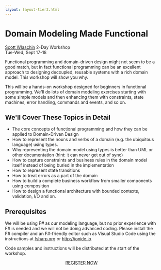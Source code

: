 ```yaml
---
layout: layout-tier2.html
---
```

<p><div class="container section workshop-page">
    <!-- begin workshop element -->
    <div class="row">
      <div class="col-xs-12 col-sm-2">
            <div class="speaker-container">
                <a href="../speakers/scott-wlaschin.html"><div class="speaker-img scott-wlaschin keep-color"></div></a>
                </div>
            </div>
        <div class="col-xs-12 col-sm-10 workshop-list">
            <h1 class="section-header">Domain Modeling Made Functional</h1>
            <span class="workshops--speaker-name"><a href="../speakers/scott-wlaschin.html">Scott Wlaschin</a></span>
            <span class="workshops--duration">2-Day Workshop<br>Tue-Wed, Sept 17-18</span>
            <!--<a class="btn get-ticket-btn" href="https://ti.to/eddd/explore-ddd-2019">GET YOUR TICKET</a>-->
            <div class="spacer"></div>
            <p class="copy">Functional programming and domain-driven design might not seem to be a good match, but in fact functional programming can be an excellent approach to designing decoupled, reusable systems with a rich domain model. This workshop will show you why.</p>
            <p class="copy">This will be a hands-on workshop designed for beginners in functional programming. We'll do lots of domain modeling exercises starting with some simple models and then enhancing them with constraints, state machines, error handling, commands and events, and so on.</p>
            <h2 class="speaker-subheader">We'll Cover These Topics in Detail</h2>
            <ul class="copy-list">
                <li>The core concepts of functional programming and how they can be applied to Domain-Driven Design</li>
                <li>How to represent the nouns and verbs of a domain (e.g. the ubiquitous language) using types.</li>
                <li>Why representing the domain model using types is better than UML or other documentation (hint: it can never get out of sync)</li>
                <li>How to capture constraints and business rules in the domain model itself instead of being buried in the implementation</li>
                <li>How to represent state transitions</li>
                <li>How to treat errors as a part of the domain</li>
                <li>How to build a complete business workflow from smaller components using composition</li>
                <li>How to design a functional architecture with bounded contexts, validation, I/O and on.</li>
            </ul>
            <h2 class="speaker-subheader">Prerequisites</h2>
            <p class="copy">We will be using F# as our modeling language, but no prior experience with F# is needed and we will not be doing advanced coding. Please install the F# compiler and an F#-friendly editor such as Visual Studio Code using the instructions at <a href="https://fsharp.org/">fsharp.org</a> or <a href="http://ionide.io">http://ionide.io</a>.</p>
            <p class="copy">Code samples and instructions will be distributed at the start of the workshop.</p>
            <div class="col-xs-12" align="center">
                <a class="btn get-ticket-btn" href="https://ti.to/eddd/explore-ddd-2019">REGISTER NOW</a>
            </div>
            </div>
        </div>
    </div>
</div> <!-- container --></p>